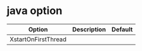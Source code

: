 # java option

| Option              | Description | Default |
| ------------------- | ----------- | ------- |
| XstartOnFirstThread |             |         |